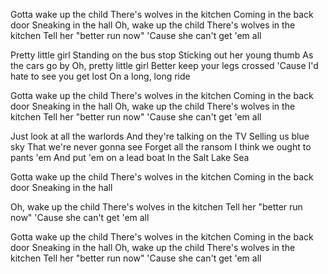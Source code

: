 Gotta wake up the child
There's wolves in the kitchen
Coming in the back door
Sneaking in the hall
Oh, wake up the child
There's wolves in the kitchen
Tell her "better run now"
'Cause she can't get 'em all

Pretty little girl
Standing on the bus stop
Sticking out her young thumb
As the cars go by
Oh, pretty little girl
Better keep your legs crossed
'Cause I'd hate to see you get lost
On a long, long ride

Gotta wake up the child
There's wolves in the kitchen
Coming in the back door
Sneaking in the hall
Oh, wake up the child
There's wolves in the kitchen
Tell her "better run now"
'Cause she can't get 'em all

Just look at all the warlords
And they're talking on the TV
Selling us blue sky 
That we're never gonna see
Forget all the ransom
I think we ought to pants 'em
And put 'em on a lead boat
In the Salt Lake Sea

Gotta wake up the child
There's wolves in the kitchen
Coming in the back door
Sneaking in the hall
 
Oh, wake up the child
There's wolves in the kitchen
Tell her "better run now"
'Cause she can't get 'em all

Gotta wake up the child
There's wolves in the kitchen
Coming in the back door
Sneaking in the hall
Oh, wake up the child
There's wolves in the kitchen
Tell her "better run now"
'Cause she can't get 'em all
